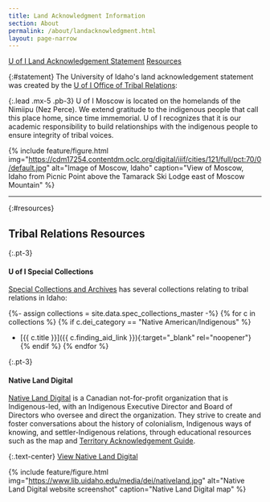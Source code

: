 ```yaml
---
title: Land Acknowledgment Information
section: About
permalink: /about/landacknowledgment.html
layout: page-narrow
---
```


<div class="text-center mb-2">
<a href="#statement" class="btn btn-secondary my-2 mx-1">U of I Land Acknowledgement Statement</a>
<a href="#resources" class="btn btn-secondary my-2 mx-1">Resources</a>
</div>

{:#statement}
The University of Idaho's land acknowledgement statement was created by the [U of I Office of Tribal Relations](https://www.uidaho.edu/president/direct-reports/tribal-relations):

{:.lead .mx-5 .pb-3}
U of I Moscow is located on the homelands of the Nimiipu (Nez Perce). 
We extend gratitude to the indigenous people that call this place home, since time immemorial. 
U of I recognizes that it is our academic responsibility to build relationships with the indigenous people to ensure integrity of tribal voices.

{% include feature/figure.html img="https://cdm17254.contentdm.oclc.org/digital/iiif/cities/121/full/pct:70/0/default.jpg" alt="Image of Moscow, Idaho" caption="View of Moscow, Idaho from Picnic Point above the Tamarack Ski Lodge east of Moscow Mountain" %}

---

{:#resources}
## Tribal Relations Resources

{:.pt-3}
#### U of I Special Collections
[Special Collections and Archives](https://www.lib.uidaho.edu/special-collections/) has several collections relating to tribal relations in Idaho: 

{%- assign collections = site.data.spec_collections_master -%}
{% for c in collections %}
{% if c.dei_category == "Native American/Indigenous" %}
- [{{ c.title }}]({{ c.finding_aid_link }}){:target="_blank" rel="noopener"}
{% endif %}
{% endfor %}

{:.pt-3}
#### Native Land Digital
[Native Land Digital](https://native-land.ca/) is a Canadian not-for-profit organization that is Indigenous-led, with an Indigenous Executive Director and Board of Directors who oversee and direct the organization. 
They strive to create and foster conversations about the history of colonialism, Indigenous ways of knowing, and settler-Indigenous relations, through educational resources such as the map and [Territory Acknowledgement Guide](https://native-land.ca/resources/territory-acknowledgement/).

{:.text-center}
<a href="https://native-land.ca/" class="btn btn-secondary my-2 mx-1">View Native Land Digital</a>

{% include feature/figure.html img="https://www.lib.uidaho.edu/media/dei/nativeland.jpg" alt="Native Land Digital website screenshot" caption="Native Land Digital map" %}